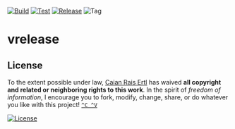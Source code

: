 [![Build][gh-build-shield]][gh-build-url] [![Test][gh-test-shield]][gh-test-url] [![Release][gh-release-shield]][gh-release-url] ![[Tag][tag-shield]][tag-url]

# vrelease

[gh-build-shield]: https://img.shields.io/github/workflow/status/caian-org/vrelease/build?label=build&logo=github&style=flat-square
[gh-build-url]: https://github.com/caian-org/vrelease/actions/workflows/build-many.yml

[gh-test-shield]: https://img.shields.io/github/workflow/status/caian-org/vrelease/test?label=test&logo=github&style=flat-square
[gh-test-url]: https://github.com/caian-org/vrelease/actions/workflows/test-many.yml

[gh-release-shield]: https://img.shields.io/github/workflow/status/caian-org/vrelease/release?label=release&logo=github&style=flat-square
[gh-release-url]: https://github.com/caian-org/vrelease/actions/workflows/release-all.yml

[tag-shield]: https://img.shields.io/github/tag/caian-org/vrelease.svg?style=flat-square
[tag-url]: https://github.com/caian-org/vrelease/releases


## License

To the extent possible under law, [Caian Rais Ertl][me] has waived __all
copyright and related or neighboring rights to this work__. In the spirit of
_freedom of information_, I encourage you to fork, modify, change, share, or do
whatever you like with this project! [`^C ^V`][kopimi]

[![License][cc-shield]][cc-url]

[me]: https://github.com/caiertl
[cc-shield]: https://forthebadge.com/images/badges/cc-0.svg
[cc-url]: http://creativecommons.org/publicdomain/zero/1.0

[kopimi]: https://kopimi.com
